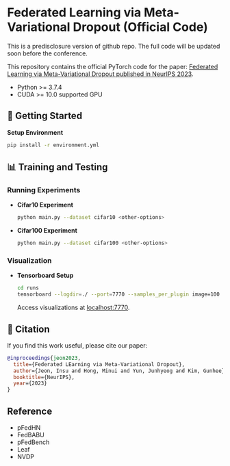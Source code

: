 # Federated Learning via Meta-Variational Dropout (Official Code)

This is a predisclosure version of github repo. The full code will be updated soon before the conference.

This repository contains the official PyTorch code for the paper: [Federated Learning via Meta-Variational Dropout published in NeurIPS 2023](link-to-paper).

- Python >= 3.7.4
- CUDA >= 10.0 supported GPU

## :rocket: Getting Started

**Setup Environment**

   ```bash
   pip install -r environment.yml
   ```


## :bar_chart: Training and Testing

### Running Experiments

- **Cifar10 Experiment**

  ```bash
  python main.py --dataset cifar10 <other-options>
  ```

- **Cifar100 Experiment**

  ```bash
  python main.py --dataset cifar100 <other-options>
  ```


### Visualization

- **Tensorboard Setup**

  ```bash
  cd runs
  tensorboard --logdir=./ --port=7770 --samples_per_plugin image=100 --reload_multifile=True --reload_interval 30 --host=0.0.0.0
  ```

  Access visualizations at [localhost:7770](http://localhost:7770).



## :page_facing_up: Citation

If you find this work useful, please cite our paper:

```bibtex
@inproceedings{jeon2023,
  title={Federated LEarning via Meta-Variational Dropout},
  author={Jeon, Insu and Hong, Minui and Yun, Junhyeog and Kim, Gunhee},
  booktitle={NeurIPS},
  year={2023}
}
```

## Reference
- pFedHN
- FedBABU
- pFedBench
- Leaf
- NVDP
